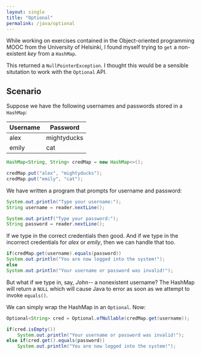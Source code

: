 ```yaml
---
layout: single
title: "Optional"
permalink: /java/optional
---
```


While working on exercises contained in the Object-oriented programming MOOC from the University of Helsinki, I found myself trying to `get` a non-existent _key_ from a `HashMap`.

This returned a `NullPointerException`. I thought this would be a sensible situtation to work with the `Optional` API.

## Scenario

Suppose we have the following usernames and passwords stored in a `HashMap`:

| Username  |Password   |
|---|---|
|alex|mightyducks|
|emily|cat|


```java
HashMap<String, String> credMap = new HashMap<>();

credMap.put("alex", "mightyducks");
credMap.put("emily", "cat");
```

We have written a program that prompts for username and password:

```java
System.out.println("Type your username:");
String username = reader.nextLine();

System.out.printf("Type your password:");
String password = reader.nextLine();
```

If we type in the correct credentials then good. And if we type in the incorrect credentials for _alex_ or _emily_, then we can handle that too.

```java
if(credMap.get(username).equals(password))
System.out.println("You are now logged into the system!");
else
System.out.println("Your username or password was invalid!");     

```

But what if we type in, say, _John_-- a nonexistent username? The HashMap will return a `NULL` which will cause Java to error as soon as we attempt to invoke `equals()`.

We can simply wrap the HashMap in an `Optional`. Now:

```java
Optional<String> cred = Optional.ofNullable(credMap.get(username));

if(cred.isEmpty())
    System.out.println("Your username or password was invalid!");
else if(cred.get().equals(password))
    System.out.println("You are now logged into the system!");
```



